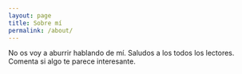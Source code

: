 ```yaml
---
layout: page
title: Sobre mí
permalink: /about/
---
```


No os voy a aburrir hablando de mí.  Saludos a los todos los lectores.  Comenta si algo te parece interesante.
